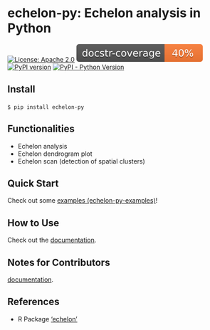 # echelon-py: Echelon analysis in Python
[![License: Apache 2.0](https://img.shields.io/badge/License-Apache%202.0-blue.svg)](https://github.com/takeshi-teshima/echelon-py/blob/master/LICENSE)
[![Documentation Coverage Rate Badge](./docs_src/coverage_badge.svg)](https://takeshi-teshima.github.io/echelon-py/index.html)
[![PyPI version](https://badge.fury.io/py/echelon-py.svg)](https://badge.fury.io/py/echelon-py)
[![PyPI - Python Version](https://img.shields.io/pypi/pyversions/echelon-py)](https://takeshi-teshima.github.io/echelon-py/index.html)

## Install
`$ pip install echelon-py`

## Functionalities
- Echelon analysis
- Echelon dendrogram plot
- Echelon scan (detection of spatial clusters)

## Quick Start
Check out some [examples (echelon-py-examples)](https://takeshi-teshima.github.io/echelon-py-examples/)!

## How to Use
Check out the [documentation](https://takeshi-teshima.github.io/echelon-py/).

## Notes for Contributors
[documentation](./README-dev.md).

## References
- R Package [‘echelon’](https://cran.r-project.org/web/packages/echelon/echelon.pdf)
